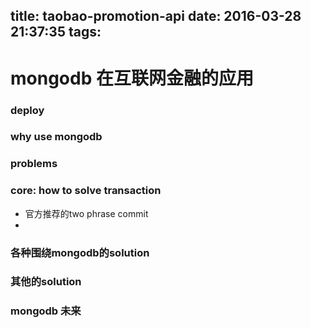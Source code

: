 title: taobao-promotion-api
date: 2016-03-28 21:37:35
tags:
---

# mongodb 在互联网金融的应用

### deploy 

### why use mongodb

### problems

### core: how to solve transaction
  
 - 官方推荐的two phrase commit
 - 

### 各种围绕mongodb的solution

### 其他的solution

### mongodb 未来

